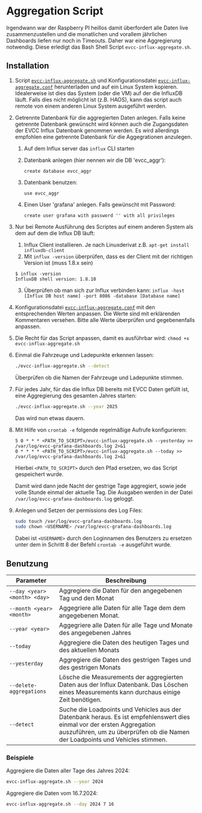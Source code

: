 # Aggregation Script

Irgendwann war der Raspberry PI heillos damit überfordert alle Daten live zusammenzustellen und die monatlichen und vorallem jährlichen Dashboards liefen nur noch in Timeouts. Daher war eine Aggregierung notwendig. Diese erledigt das Bash Shell Script `evcc-influx-aggregate.sh`.

## Installation

1. Script [`evcc-influx-aggregate.sh`](./evcc-influx-aggregate.sh) und Konfigurationsdatei [`evcc-influx-aggregate.conf`](./evcc-influx-aggregate.conf) herunterladen und auf ein Linux System kopieren. Idealerweise ist dies das System (oder die VM) auf der die InfluxDB läuft. Falls dies nicht möglicht ist (z.B. HAOS), kann das script auch remote von einem anderen Linux System ausgeführt werden.

2. Getrennte Datenbank für die aggregierten Daten anlegen. Falls keine getrennte Datenbank gewünscht wird können auch die Zugangsdaten der EVCC Influx Datenbank genommen werden. Es wird allerdings empfohlen eine getrennte Datenbank für die Aggegrationen anzulegen.
   1. Auf dem Influx server das `influx` CLI starten
   2. Datenbank anlegen (hier nennen wir die DB 'evcc_aggr'): 
      
      `create database evcc_aggr`
   3. Datenbank benutzen: 
      
      `use evcc_aggr`
   4. Einen User 'grafana' anlegen. Falls gewünscht mit Password: 
      
      `create user grafana with password '' with all privileges`

3. Nur bei Remote Ausführung des Scriptes auf einem anderen System als dem auf dem die Influx DB läuft:
   1. Influx Client installieren. Je nach Linuxderivat z.B. `apt-get install influxdb-client`
   2. Mit `influx -version` überprüfen, dass es der Client mit der richtigen Version ist (muss 1.8.x sein)
     ```
     $ influx -version
     InfluxDB shell version: 1.8.10
     ```
   3. Überprüfen ob man sich zur Influx verbinden kann: `influx -host [Influx DB host name] -port 8086 -database [Database name]`

4. Konfigurationsdatei [`evcc-influx-aggregate.conf`](./evcc-influx-aggregate.conf) mit den entsprechenden Werten anpassen. Die Werte sind mit erklärenden Kommentaren versehen. Bitte alle Werte überprüfen und gegebenenfalls anpassen.

5. Die Recht für das Script anpassen, damit es ausführbar wird: `chmod +x evcc-influx-aggregate.sh`

6. Einmal die Fahrzeuge und Ladepunkte erkennen lassen:
   ```bash
   ./evcc-influx-aggregate.sh --detect
   ```
   Überprüfen ob die Namen der Fahrzeuge und Ladepunkte stimmen.

7. Für jedes Jahr, für das die Influx DB bereits mit EVCC Daten gefüllt ist, eine Aggregierung des gesamten Jahres starten:
   ```bash
   ./evcc-influx-aggregate.sh --year 2025
   ```
   Das wird nun etwas dauern.

8. Mit Hilfe von `crontab -e` folgende regelmäßige Aufrufe konfigurieren:
   ```
   5 0 * * * <PATH_TO_SCRIPT>/evcc-influx-aggregate.sh --yesterday >> /var/log/evcc-grafana-dashboards.log 2>&1
   0 * * * * <PATH_TO_SCRIPT>/evcc-influx-aggregate.sh --today >> /var/log/evcc-grafana-dashboards.log 2>&1
   ```
   Hierbei `<PATH_TO_SCRIPT>` durch den Pfad ersetzen, wo das Script gespeichert wurde.

   Damit wird dann jede Nacht der gestrige Tage aggregiert, sowie jede volle Stunde einmal der aktuelle Tag. Die Ausgaben werden in der Datei `/var/log/evcc-grafana-dashboards.log` geloggt.

9. Anlegen und Setzen der permissions des Log Files:
   ```bash
   sudo touch /var/log/evcc-grafana-dashboards.log
   sudo chown <USERNAME> /var/log/evcc-grafana-dashboards.log
   ```
   Dabei ist `<USERNAME>` durch den Loginnamen des Benutzers zu ersetzen unter dem in Schritt 8 der Befehl `crontab -e` ausgeführt wurde.


## Benutzung

| Parameter                    | Beschreibung                                                                             |
| ---------------------------- | ---------------------------------------------------------------------------------------- |
| `--day <year> <month> <day>` | Aggregiere die Daten für den angegebenen Tag und den Monat                               |
| `--month <year> <month>`     | Aggegriere alle Daten für alle Tage dem dem angegebenen Monat.                           |
| `--year <year>`              | Aggegriere alle Daten für alle Tage und Monate des angegebenen Jahres                    |
| `--today`                    | Aggregiere die Daten des heutigen Tages und des aktuellen Monats                         |
| `--yesterday`                | Aggregiere die Daten des gestrigen Tages und des gestrigen Monats                        |
| `--delete-aggregations`      | Lösche die Measurements der aggregierten Daten aus der Influx Datenbank. Das Löschen eines Measurements kann durchaus einige Zeit benötigen. |
| `--detect`                   | Suche die Loadpoints und Vehicles aus der Datenbank heraus. Es ist empfehlenswert dies einmal vor der ersten Aggregation auszuführen, um zu überprüfen ob die Namen der Loadpoints und Vehicles stimmen.|


### Beispiele

Aggregiere die Daten aller Tage des Jahres 2024:
```bash
evcc-influx-aggregate.sh --year 2024
```

Aggregiere die Daten vom 16.7.2024:
```bash
evcc-influx-aggregate.sh --day 2024 7 16
```